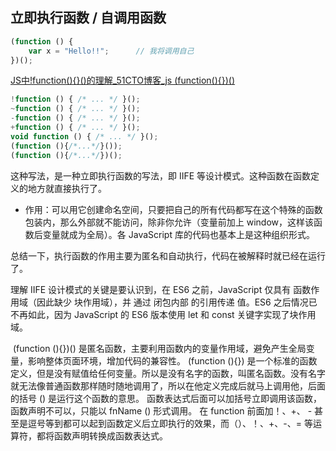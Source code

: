 
## 立即执行函数 / 自调用函数
```javascript
(function () {
    var x = "Hello!!";      // 我将调用自己
})();
```
[JS中!function(){}()的理解_51CTO博客_js (function(){})()](https://blog.51cto.com/u_14862440/4974353)
```javascript
!function () { /* ... */ }();
~function () { /* ... */ }();
-function () { /* ... */ }();
+function () { /* ... */ }();
void function () { /* ... */ }();
(function (){/*...*/}());
(function (){/*...*/})();
```
这种写法，是一种立即执行函数的写法，即 IIFE 等设计模式。这种函数在函数定义的地方就直接执行了。

- 作用：可以用它创建命名空间，只要把自己的所有代码都写在这个特殊的函数包装内，那么外部就不能访问，除非你允许（变量前加上 window，这样该函数后变量就成为全局）。各 JavaScript 库的代码也基本上是这种组织形式。

总结一下，执行函数的作用主要为匿名和自动执行，代码在被解释时就已经在运行了。

理解 IIFE 设计模式的关键是要认识到，在 ES6 之前，JavaScript 仅具有 函数作用域（因此缺少 块作用域），并 通过 闭包内部 的引用传递 值。ES6 之后情况已不再如此，因为 JavaScript 的 ES6 版本使用 let 和 const 关键字实现了块作用域。

 (function (){})() 是匿名函数，主要利用函数内的变量作用域，避免产生全局变量，影响整体页面环境，增加代码的兼容性。
(function (){}) 是一个标准的函数定义，但是没有赋值给任何变量。所以是没有名字的函数，叫匿名函数。没有名字就无法像普通函数那样随时随地调用了，所以在他定义完成后就马上调用他，后面的括号 () 是运行这个函数的意思。
函数表达式后面可以加括号立即调用该函数，函数声明不可以，只能以 fnName () 形式调用。
在 function 前面加！、+、 - 甚至是逗号等到都可以起到函数定义后立即执行的效果，而（）、！、+、-、= 等运算符，都将函数声明转换成函数表达式。


